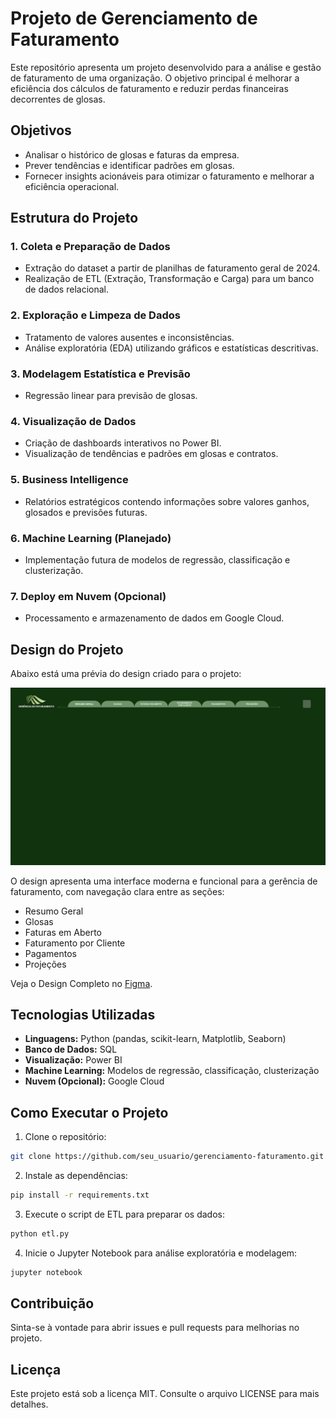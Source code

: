 # Projeto de Gerenciamento de Faturamento

Este repositório apresenta um projeto desenvolvido para a análise e gestão de faturamento de uma organização. O objetivo principal é melhorar a eficiência dos cálculos de faturamento e reduzir perdas financeiras decorrentes de glosas.

## Objetivos

- Analisar o histórico de glosas e faturas da empresa.
- Prever tendências e identificar padrões em glosas.
- Fornecer insights acionáveis para otimizar o faturamento e melhorar a eficiência operacional.

## Estrutura do Projeto

### 1. Coleta e Preparação de Dados

- Extração do dataset a partir de planilhas de faturamento geral de 2024.
- Realização de ETL (Extração, Transformação e Carga) para um banco de dados relacional.

### 2. Exploração e Limpeza de Dados

- Tratamento de valores ausentes e inconsistências.
- Análise exploratória (EDA) utilizando gráficos e estatísticas descritivas.

### 3. Modelagem Estatística e Previsão

- Regressão linear para previsão de glosas.

### 4. Visualização de Dados

- Criação de dashboards interativos no Power BI.
- Visualização de tendências e padrões em glosas e contratos.

### 5. Business Intelligence

- Relatórios estratégicos contendo informações sobre valores ganhos, glosados e previsões futuras.

### 6. Machine Learning (Planejado)

- Implementação futura de modelos de regressão, classificação e clusterização.

### 7. Deploy em Nuvem (Opcional)

- Processamento e armazenamento de dados em Google Cloud.

## Design do Projeto

Abaixo está uma prévia do design criado para o projeto:

![Design Prévio](design-faturamento.jpg)

O design apresenta uma interface moderna e funcional para a gerência de faturamento, com navegação clara entre as seções:

- Resumo Geral
- Glosas
- Faturas em Aberto
- Faturamento por Cliente
- Pagamentos
- Projeções

Veja o Design Completo no [Figma]([link-do-figma](https://www.figma.com/design/CiyICxJlOQLydVDuPPKGvk/Dashboard---Gerencimento-faturado-2024?node-id=0-1&t=LX0dw0SWq33vUtYX-1)).

## Tecnologias Utilizadas

- **Linguagens:** Python (pandas, scikit-learn, Matplotlib, Seaborn)
- **Banco de Dados:** SQL
- **Visualização:** Power BI
- **Machine Learning:** Modelos de regressão, classificação, clusterização
- **Nuvem (Opcional):** Google Cloud

## Como Executar o Projeto

1. Clone o repositório:

```bash
git clone https://github.com/seu_usuario/gerenciamento-faturamento.git
```

2. Instale as dependências:

```bash
pip install -r requirements.txt
```

3. Execute o script de ETL para preparar os dados:

```bash
python etl.py
```

4. Inicie o Jupyter Notebook para análise exploratória e modelagem:

```bash
jupyter notebook
```

## Contribuição

Sinta-se à vontade para abrir issues e pull requests para melhorias no projeto.

## Licença

Este projeto está sob a licença MIT. Consulte o arquivo LICENSE para mais detalhes.
